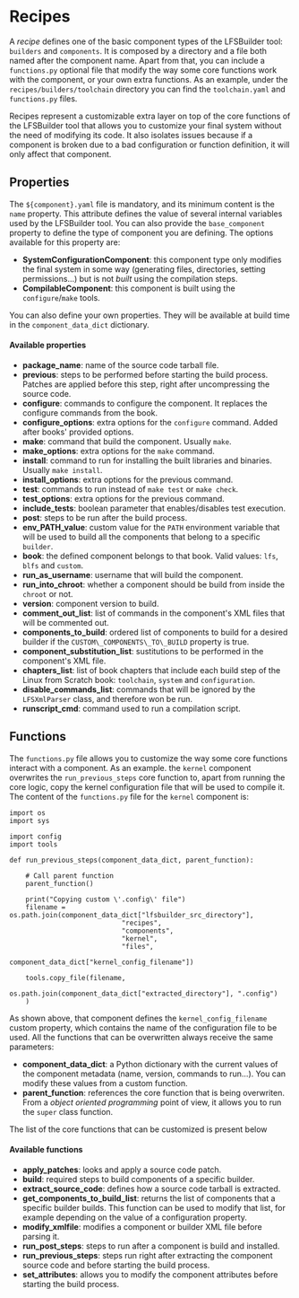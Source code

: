 # Recipes

A _recipe_ defines one of the basic component types of the LFSBuilder tool: `builders` and `components`. It is composed by a directory and a file both named after the component name. Apart from that, you can include a `functions.py` optional file that modify the way some core functions work with the component, or your own extra functions. As an example, under the `recipes/builders/toolchain` directory you can find the `toolchain.yaml` and `functions.py` files.

Recipes represent a customizable extra layer on top of the core functions of the LFSBuilder tool that allows you to customize your final system without the need of modifying its code. It also isolates issues because if a component is broken due to a bad configuration or function definition, it will only affect that component.

## Properties
The `${component}.yaml` file is mandatory, and its minimum content is the `name` property. This attribute defines the value of several internal variables used by the LFSBuilder tool. You can also provide the `base_component` property to define the type of component you are defining. The options available for this property are:

* **SystemConfigurationComponent**: this component type only modifies the final system in some way (generating files, directories, setting permissions...) but is not _built_ using the compilation steps.
* **CompilableComponent**: this component is built using the `configure`/`make` tools.

You can also define your own properties. They will be available at build time in the `component_data_dict` dictionary.

#### Available properties

* **package\_name**: name of the source code tarball file.
* **previous**: steps to be performed before starting the build process. Patches are applied before this step, right after uncompressing the source code.
* **configure**: commands to configure the component. It replaces the configure commands from the book.
* **configure\_options**: extra options for the `configure` command. Added after books' provided options.
* **make**: command that build the component. Usually `make`.
* **make\_options**: extra options for the `make` command.
* **install**: command to run for installing the built libraries and binaries. Usually `make install`.
* **install\_options**: extra options for the previous command.
* **test**: commands to run instead of `make test` or `make check`.
* **test\_options**: extra options for the previous command.
* **include\_tests**: boolean parameter that enables/disables test execution.
* **post**: steps to be run after the build process.
* **env\_PATH\_value**: custom value for the `PATH` environment variable that will be used to build all the components that belong to a specific `builder`.
* **book**: the defined component belongs to that book. Valid values: `lfs`, `blfs` and `custom`.
* **run\_as\_username**: username that will build the component.
* **run\_into\_chroot**: whether a component should be build from inside the `chroot` or not.
* **version**: component version to build.
* **comment\_out\_list**: list of commands in the component's XML files that will be commented out.
* **components\_to\_build**: ordered list of components to build for a desired builder if the `CUSTOM\_COMPONENTS\_TO\_BUILD` property is true.
* **component\_substitution\_list**: sustitutions to be performed in the component's XML file.
* **chapters\_list**: list of book chapters that include each build step of the Linux from Scratch book: `toolchain`, `system` and `configuration`.
* **disable\_commands\_list**: commands that will be ignored by the `LFSXmlParser` class, and therefore won be run.
* **runscript\_cmd**: command used to run a compilation script.

## Functions

The `functions.py` file allows you to customize the way some core functions interact with a component. As an example. the `kernel` component overwrites the `run_previous_steps` core function to, apart from running the core logic, copy the kernel configuration file that will be used to compile it. The content of the `functions.py` file for the `kernel` component is:

```
import os
import sys

import config
import tools

def run_previous_steps(component_data_dict, parent_function):

    # Call parent function
    parent_function()

    print("Copying custom \'.config\' file")
    filename = os.path.join(component_data_dict["lfsbuilder_src_directory"],
                            "recipes",
                            "components",
                            "kernel",
                            "files",
                            component_data_dict["kernel_config_filename"])

    tools.copy_file(filename,
                    os.path.join(component_data_dict["extracted_directory"], ".config")
    )
```

As shown above, that component defines the `kernel_config_filename` custom property, which contains the name of the configuration file to be used. All the functions that can be overwritten always receive the same parameters:

* **component\_data\_dict**: a Python dictionary with the current values of the component metadata (name, version, commands to run...). You can modify these values from a custom function.
* **parent\_function**: references the core function that is being overwriten. From a _object oriented programming_ point of view, it allows you to run the `super` class function.

The list of the core functions that can be customized is present below

#### Available functions

* **apply\_patches**: looks and apply a source code patch.
* **build**: required steps to build components of a specific builder.
* **extract\_source\_code**: defines how a source code tarball is extracted.
* **get\_components\_to\_build\_list**: returns the list of components that a specific builder builds. This function can be used to modify that list, for example depending on the value of a configuration property.
* **modify\_xmlfile**: modifies a component or builder XML file before parsing it.
* **run\_post\_steps**: steps to run after a component is build and installed.
* **run\_previous\_steps**: steps run right after extracting the component source code and before starting the build process.
* **set\_attributes**: allows you to modify the component attributes before starting the build process.
